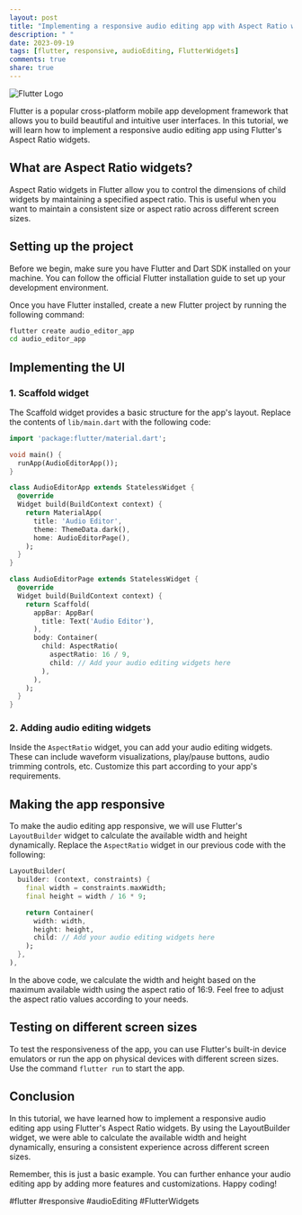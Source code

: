 ```yaml
---
layout: post
title: "Implementing a responsive audio editing app with Aspect Ratio widgets in Flutter"
description: " "
date: 2023-09-19
tags: [flutter, responsive, audioEditing, FlutterWidgets]
comments: true
share: true
---
```


![Flutter Logo](https://example.com/flutter-logo.png)

Flutter is a popular cross-platform mobile app development framework that allows you to build beautiful and intuitive user interfaces. In this tutorial, we will learn how to implement a responsive audio editing app using Flutter's Aspect Ratio widgets.

## What are Aspect Ratio widgets?

Aspect Ratio widgets in Flutter allow you to control the dimensions of child widgets by maintaining a specified aspect ratio. This is useful when you want to maintain a consistent size or aspect ratio across different screen sizes.

## Setting up the project

Before we begin, make sure you have Flutter and Dart SDK installed on your machine. You can follow the official Flutter installation guide to set up your development environment.

Once you have Flutter installed, create a new Flutter project by running the following command:

```bash
flutter create audio_editor_app
cd audio_editor_app
```

## Implementing the UI

### 1. Scaffold widget

The Scaffold widget provides a basic structure for the app's layout. Replace the contents of `lib/main.dart` with the following code:

```dart
import 'package:flutter/material.dart';

void main() {
  runApp(AudioEditorApp());
}

class AudioEditorApp extends StatelessWidget {
  @override
  Widget build(BuildContext context) {
    return MaterialApp(
      title: 'Audio Editor',
      theme: ThemeData.dark(),
      home: AudioEditorPage(),
    );
  }
}

class AudioEditorPage extends StatelessWidget {
  @override
  Widget build(BuildContext context) {
    return Scaffold(
      appBar: AppBar(
        title: Text('Audio Editor'),
      ),
      body: Container(
        child: AspectRatio(
          aspectRatio: 16 / 9,
          child: // Add your audio editing widgets here
        ),
      ),
    );
  }
}
```

### 2. Adding audio editing widgets

Inside the `AspectRatio` widget, you can add your audio editing widgets. These can include waveform visualizations, play/pause buttons, audio trimming controls, etc. Customize this part according to your app's requirements.

## Making the app responsive

To make the audio editing app responsive, we will use Flutter's `LayoutBuilder` widget to calculate the available width and height dynamically. Replace the `AspectRatio` widget in our previous code with the following:

```dart
LayoutBuilder(
  builder: (context, constraints) {
    final width = constraints.maxWidth;
    final height = width / 16 * 9;

    return Container(
      width: width,
      height: height,
      child: // Add your audio editing widgets here
    );
  },
),
```

In the above code, we calculate the width and height based on the maximum available width using the aspect ratio of 16:9. Feel free to adjust the aspect ratio values according to your needs.

## Testing on different screen sizes

To test the responsiveness of the app, you can use Flutter's built-in device emulators or run the app on physical devices with different screen sizes. Use the command `flutter run` to start the app.

## Conclusion

In this tutorial, we have learned how to implement a responsive audio editing app using Flutter's Aspect Ratio widgets. By using the LayoutBuilder widget, we were able to calculate the available width and height dynamically, ensuring a consistent experience across different screen sizes.

Remember, this is just a basic example. You can further enhance your audio editing app by adding more features and customizations. Happy coding!

#flutter #responsive #audioEditing #FlutterWidgets